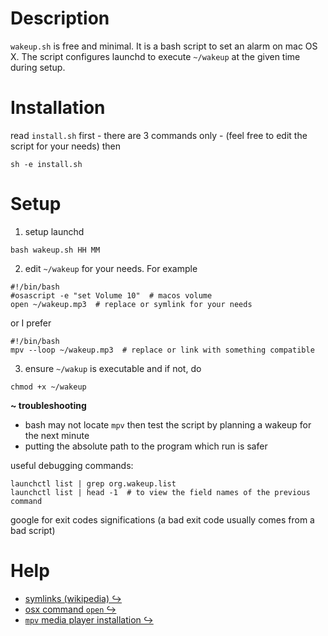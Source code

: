 # Description

`wakeup.sh` is free and minimal. It is a bash script to set an alarm on mac OS X.
The script configures launchd to execute `~/wakeup` at the given time during setup.


# Installation

read `install.sh` first - there are 3 commands only -
(feel free to edit the script for your needs) then 

```
sh -e install.sh
```


# Setup

1. setup launchd

```
bash wakeup.sh HH MM
```

2. edit `~/wakeup` for your needs. For example

```
#!/bin/bash
#osascript -e "set Volume 10"  # macos volume
open ~/wakeup.mp3  # replace or symlink for your needs
```

or I prefer

```
#!/bin/bash
mpv --loop ~/wakeup.mp3  # replace or link with something compatible
```

3. ensure `~/wakup` is executable and if not, do

```
chmod +x ~/wakeup
```

**~ troubleshooting**

- bash may not locate `mpv` then test the script by planning a wakeup for the next minute
- putting the absolute path to the program which run is safer

useful debugging commands:

```
launchctl list | grep org.wakeup.list
launchctl list | head -1  # to view the field names of the previous command
```

google for exit codes significations (a bad exit code usually comes from a bad script)


# Help


* [symlinks (wikipedia) ↪][1]
* [osx command `open` ↪][2]
* [`mpv` media player installation ↪][3]


[1]: https://en.wikipedia.org/wiki/Symbolic_link#POSIX_and_Unix-like_operating_systems
[2]: https://ss64.com/osx/open.html
[3]: https://mpv.io/installation/

